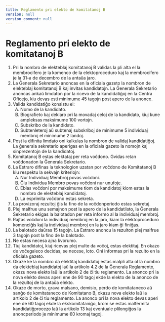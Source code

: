 ```yaml
---
title: Reglamento pri elekto de komitatanoj B
version: null
version_comment: null
---
```


Reglamento pri elekto de komitatanoj B
======================================

<ol>
	<li>Pri la nombro de elekteblaj komitatanoj B validas la pli alta el la membrocifero je la komenco de la elektoproceduro kaj la membrocifero je la 31-a de decembro de la antaŭa jaro.</li>
	<li>La Ĝenerala Sekretario anoncas en la oficiala gazeto la nombron de elekteblaj komitatanoj B kaj invitas kandidatojn. La Ĝenerala Sekretario anoncas ankaŭ limdaton por la ricevo de la kandidatiĝoj en la Centra Oficejo, kiu devas esti minimume 45 tagojn post apero de la anonco.</li>
	<li>
		Valida kandidatiĝo konsistu el:
		<ol type="A">
			<li>Nomo de la kandidato.</li>
			<li>Biografieto kaj deklaro pri la movadaj celoj de la kandidato, kiuj kune ampleksas maksimume 100 vortojn.</li>
			<li>Subskribo de la kandidato.</li>
			<li>Subtenleteroj aŭ subtenaj subskriboj de minimume 5 individuaj membroj el minimume 2 landoj.</li>
		</ol>
	</li>
	<li>Post la difinita limdato oni kalkulas la nombron de validaj kandidatiĝoj. La ĝenerala sekretario aperigas en la oficiala gazeto la nomojn kaj sinprezentojn de la kandidatoj.</li>
	<li>Komitatanoj B estas elektataj per reta voĉdono. Gvidas retan voĉdonadon la Ĝenerala Sekretario.</li>
	<li>
		La Estraro difinas la teknologion uzatan por voĉdono de Komitatanoj B kiu respektu la sekvajn kriteriojn:
		<ol type="A">
			<li>Nur Individuaj Membroj povas voĉdoni.</li>
			<li>Ĉiu Individua Membro povas voĉdoni nur unufoje.</li>
			<li>Eblas voĉdoni por maksimume tiom da kandidatoj kiom estas la nombro de elekteblaj kandidatoj.</li>
			<li>La esprimita voĉdono estas sekreta.</li>
		</ol>
	</li>
	<li>La provizoraj rezultoj ĝis la fino de la voĉdonperiodo estas sekretaj.</li>
	<li>Plej malfrue unu semajnon post la apero de la kandidatlisto, la Ĝenerala Sekretario ekigas la balotadon per reta informo al la individuaj membroj.</li>
	<li>Rajtas voĉdoni la individuaj membroj en la jaro, kiam la elektoproceduro komenciĝis kaj la individuaj membroj en la jaro kiam ĝi finiĝas.</li>
	<li>La balotado daŭras 15 tagojn. La Estraro anoncu la rezulton plej malfrue 3 tagojn post la fino de la balotado.</li>
	<li>Ne estas necesa ajna kvorumo.</li>
	<li>Tiuj kandidatoj, kiuj ricevas plej multe da voĉoj, estas elektitaj. En okazo de voĉegaleco decidas, se necese, loto. Oni informas pri la rezulto en la oficiala gazeto.</li>
	<li>Okaze ke la nombro da elektitaj kandidatoj estas malpli alta ol la nombro da elekteblaj kandidatoj laŭ la artikolo 4.2 de la Ĝenerala Reglamento, okazu nova elekto laŭ la artikolo 2 de ĉi tiu reglamento. La anonco pri la nova elekto devas aperi ene de 90 tagoj ekde la elekto de la anonco de la rezultoj de la antaŭa elekto.</li>
	<li>Okaze de morto, grava malsano, demisio, perdo de komitataneco aŭ sanĝo de komitataneco de Komitatano B, okazu nova elekto laŭ la artikolo 2 de ĉi tiu reglamento. La anonco pri la nova elekto devas aperi ene de 60 tagoj ekde la ekskomitataniĝo, krom se estas malfermita kandidatiĝprocezo laŭ la artikolo 13 kaj eventuale plilongiĝos la anoncperiodo je minimume 60 kromaj tagoj.</li>
</ol>
